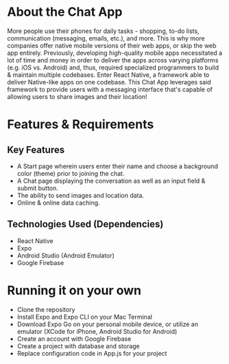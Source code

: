 # About the Chat App
More people use their phones for daily tasks - shopping, to-do lists, communication (messaging, emails, etc.), and more. This is why more companies offer native mobile versions of their web apps, or skip the web app entirely.
Previously, developing high-quality mobile apps necessitated a lot of time and money in order to deliver the apps across varying platforms (e.g. iOS vs. Android) and, thus, required specialized programmers to build & maintain multiple codebases.
Enter React Native, a framework able to deliver Native-like apps on one codebase. This Chat App leverages said framework to provide users with a messaging interface that's capable of allowing users to share images and their location!

# Features & Requirements
## Key Features
- A Start page wherein users enter their name and choose a background color (theme) prior to joining the chat.
- A Chat page displaying the conversation as well as an input field & submit button.
- The ability to send images and location data.
- Online & online data caching.
## Technologies Used (Dependencies)
- React Native
- Expo
- Android Studio (Android Emulator)
- Google Firebase

# Running it on your own
- Clone the repository
- Install Expo and Expo CLI on your Mac Terminal
- Download Expo Go on your personal mobile device, or utilize an emulator (XCode for iPhone, Android Studio for Android)
- Create an account with Google Firebase
- Create a project with database and storage
- Replace configuration code in App.js for your project
